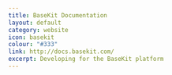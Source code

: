 ```yaml
---
title: BaseKit Documentation
layout: default
category: website
icon: basekit
colour: "#333"
link: http://docs.basekit.com/
excerpt: Developing for the BaseKit platform
---
```

